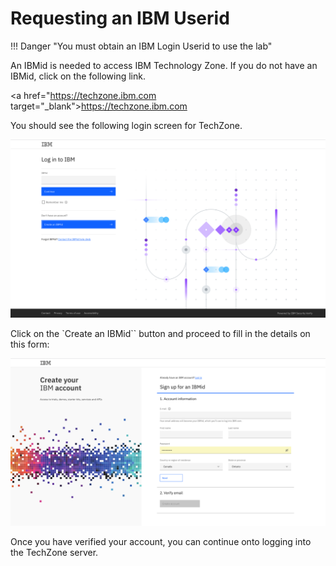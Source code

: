 # Requesting an IBM Userid

!!! Danger "You must obtain an IBM Login Userid to use the lab"

An IBMid is needed to access IBM Technology Zone. If you do not have an IBMid, click on the following link.

<a href="https://techzone.ibm.com target="_blank">https://techzone.ibm.com</a>

You should see the following login screen for TechZone.

![Browser](wxd-images/ibmid-credentials.png)

Click on the `Create an IBMid`` button and proceed to fill in the details on this form:

![Browser](wxd-images/ibmid-newuser.png)

Once you have verified your account, you can continue onto logging into the TechZone server.